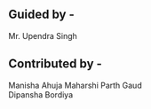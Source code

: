 ## Guided by -
Mr. Upendra Singh
## Contributed by - 
Manisha Ahuja 
Maharshi Parth Gaud  
Dipansha Bordiya
